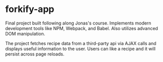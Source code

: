 # forkify-app
Final project built following along Jonas's course.  Implements modern development tools like NPM, Webpack, and Babel.  Also utilizes advanced DOM manipulation.

The project fetches recipe data from a third-party api via AJAX calls and displays useful information to the user.  Users can like a recipe and it will persist across page reloads.
